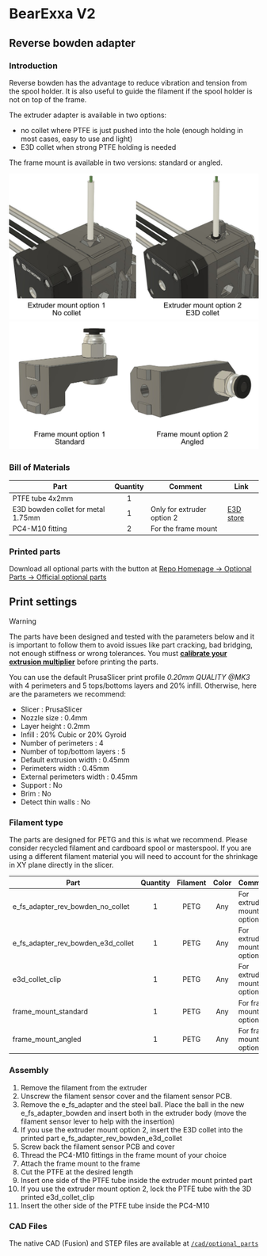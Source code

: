 # BearExxa V2

## Reverse bowden adapter


### Introduction

Reverse bowden has the advantage to reduce vibration and tension from the spool holder. It is also useful to guide the filament if the spool holder is not on top of the frame.

The extruder adapter is available in two options:
  - no collet where PTFE is just pushed into the hole (enough holding in most cases, easy to use and light)
  - E3D collet when strong PTFE holding is needed

The frame mount is available in two versions: standard or angled.

![Introduction reverse bowden](images/extruder_options.jpg)
![Introduction reverse bowden](images/frame_options.jpg)

### Bill of Materials

| Part                               | Quantity | Comment | Link |
|------------------------------------|:--------:|---------|------|
| PTFE tube 4x2mm                    |     1    |         |      |
| E3D bowden collet for metal 1.75mm |     1    | Only for extruder option 2 | [E3D store](https://e3d-online.com/products/embedded-bowden-coupling-for-metal) |
| PC4-M10 fitting                    |     2    | For the frame mount        |  |


### Printed parts

Download all optional parts with the button at [Repo Homepage -> Optional Parts -> Official optional parts](/README.md#official-optional-parts)


## Print settings

> [!WARNING]
> The parts have been designed and tested with the parameters below and it is important to follow them to avoid issues like part cracking, bad bridging, not enough stiffness or wrong tolerances. You must [**calibrate your extrusion multiplier**](https://guides.bear-lab.com/Guide/Extrusion+multiplier+and+filament+diameter/8?lang=en) before printing the parts.

You can use the default PrusaSlicer print profile *0.20mm QUALITY @MK3* with 4 perimeters and 5 tops/bottoms layers and 20% infill. Otherwise, here are the parameters we recommend:

  - Slicer : PrusaSlicer
  - Nozzle size : 0.4mm
  - Layer height : 0.2mm
  - Infill : 20% Cubic or 20% Gyroid
  - Number of perimeters : 4
  - Number of top/bottom layers : 5
  - Default extrusion width : 0.45mm
  - Perimeters width : 0.45mm
  - External perimeters width : 0.45mm
  - Support : No
  - Brim : No
  - Detect thin walls : No



### Filament type

The parts are designed for PETG and this is what we recommend. Please consider recycled filament and cardboard spool or masterspool. If you are using a different filament material you will need to account for the shrinkage in XY plane directly in the slicer.

| Part                               | Quantity |    Filament    | Color | Comment                     |
|------------------------------------|:--------:|:--------------:|:-----:|-----------------------------|
| e_fs_adapter_rev_bowden_no_collet  |     1    |      PETG      |  Any  | For extruder mount option 1 |
| e_fs_adapter_rev_bowden_e3d_collet |     1    |      PETG      |  Any  | For extruder mount option 2 |
| e3d_collet_clip                    |     1    |      PETG      |  Any  | For extruder mount option 2 |
| frame_mount_standard               |     1    |      PETG      |  Any  | For frame mount option 1    |
| frame_mount_angled                 |     1    |      PETG      |  Any  | For frame mount option 2    |


### Assembly

1. Remove the filament from the extruder
2. Unscrew the filament sensor cover and the filament sensor PCB.
3. Remove the e_fs_adapter and the steel ball. Place the ball in the new e_fs_adapter_bowden and insert both in the extruder body (move the filament sensor lever to help with the insertion)
4. If you use the extruder mount option 2, insert the E3D collet into the printed part e_fs_adapter_rev_bowden_e3d_collet
5. Screw back the filament sensor PCB and cover
6. Thread the PC4-M10 fittings in the frame mount of your choice
7. Attach the frame mount to the frame
8. Cut the PTFE at the desired length
9. Insert one side of the PTFE tube inside the extruder mount printed part
10. If you use the extruder mount option 2, lock the PTFE tube with the 3D printed e3d_collet_clip
11. Insert the other side of the PTFE tube inside the PC4-M10


### CAD Files

The native CAD (Fusion) and STEP files are available at [`/cad/optional_parts`](/cad/optional_parts)